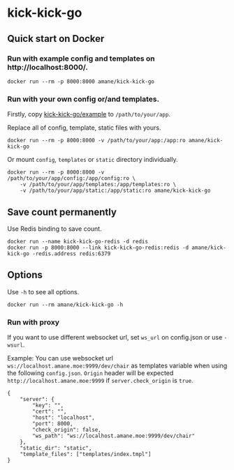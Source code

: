 # kick-kick-go

## Quick start on Docker

### Run with example config and templates on http://localhost:8000/.
```
docker run --rm -p 8000:8000 amane/kick-kick-go
```

### Run with your own config or/and templates.
Firstly, copy [kick-kick-go/example](https://github.com/amane-katagiri/kick-kick-go/tree/master/example) to `/path/to/your/app`.

Replace all of config, template, static files with yours.
```
docker run --rm -p 8000:8000 -v /path/to/your/app:/app:ro amane/kick-kick-go
```

Or mount `config`, `templates` or `static` directory individually.
```
docker run --rm -p 8000:8000 -v /path/to/your/app/config:/app/config:ro \
    -v /path/to/your/app/templates:/app/templates:ro \
    -v /path/to/your/app/static:/app/static:ro amane/kick-kick-go
```

## Save count permanently

Use Redis binding to save count.

```
docker run --name kick-kick-go-redis -d redis
docker run -p 8000:8000 --link kick-kick-go-redis:redis -d amane/kick-kick-go -redis.address redis:6379
```

## Options

Use `-h` to see all options.

```
docker run --rm amane/kick-kick-go -h
```

### Run with proxy

If you want to use different websocket url, set `ws_url` on config.json or use `-wsurl`.

Example: You can use websocket url `ws://localhost.amane.moe:9999/dev/chair` as templates variable when using the following `config.json`. `Origin` header will be expected `http://localhost.amane.moe:9999` if `server.check_origin` is `true`.

```
{
    "server": {
        "key": "",
        "cert": "",
        "host": "localhost",
        "port": 8000,
        "check_origin": false,
        "ws_path": "ws://localhost.amane.moe:9999/dev/chair"
    },
    "static_dir": "static",
    "template_files": ["templates/index.tmpl"]
}
```

